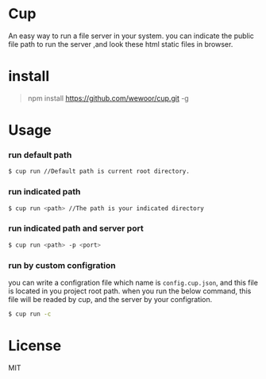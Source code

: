 # Cup
An easy way to run a file server in your system. you can indicate the public file path to run the server ,and look these html static files in browser.


# install

> npm install https://github.com/wewoor/cup.git -g

# Usage

### run default path

```bash
$ cup run //Default path is current root directory. 
```

### run indicated path

```bash
$ cup run <path> //The path is your indicated directory
```

### run indicated path and server port

```bash
$ cup run <path> -p <port>
```

### run by custom configration
you can write a configration file which name is `config.cup.json`,
and this file is located in you project root path. when you 
run the below command, this file will be readed by cup, and the server by your configration.

```bash
$ cup run -c
```

# License

MIT
